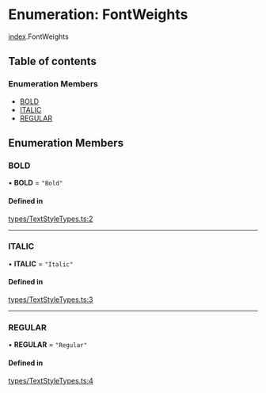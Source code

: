 # Enumeration: FontWeights

[index](../modules/index.md).FontWeights

## Table of contents

### Enumeration Members

- [BOLD](index.FontWeights.md#bold)
- [ITALIC](index.FontWeights.md#italic)
- [REGULAR](index.FontWeights.md#regular)

## Enumeration Members

### BOLD

• **BOLD** = ``"Bold"``

#### Defined in

[types/TextStyleTypes.ts:2](https://github.com/chili-publish/editor-sdk/blob/6abb55e/types/TextStyleTypes.ts#L2)

___

### ITALIC

• **ITALIC** = ``"Italic"``

#### Defined in

[types/TextStyleTypes.ts:3](https://github.com/chili-publish/editor-sdk/blob/6abb55e/types/TextStyleTypes.ts#L3)

___

### REGULAR

• **REGULAR** = ``"Regular"``

#### Defined in

[types/TextStyleTypes.ts:4](https://github.com/chili-publish/editor-sdk/blob/6abb55e/types/TextStyleTypes.ts#L4)
